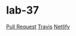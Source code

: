 # lab-37

[Pull Request](https://github.com/Schwamman-401-advanced-javascript/lab-37/pull/1)
[Travis](https://www.travis-ci.com/Schwamman-401-advanced-javascript/lab-37/jobs/253233059)
[Netlify](https://naughty-goldberg-62acaf.netlify.com/)